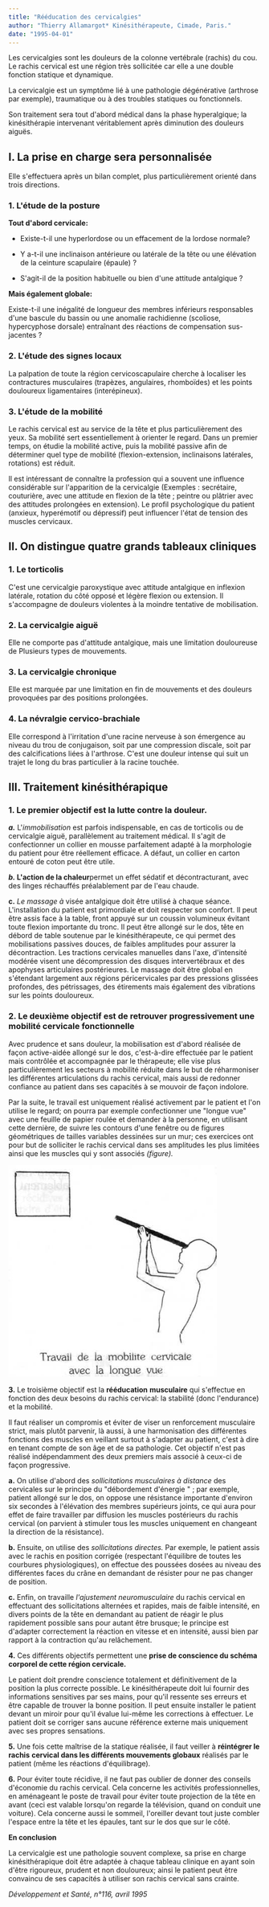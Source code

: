 ```yaml
---
title: "Rééducation des cervicalgies"
author: "Thierry Allamargot* Kinésithérapeute, Cimade, Paris."
date: "1995-04-01"
---
```


Les cervicalgies sont les douleurs de la colonne vertébrale (rachis) du cou. Le rachis cervical est une région très sollicitée car elle a une double fonction statique et dynamique.

La cervicalgie est un symptôme lié à une pathologie dégénérative (arthrose par exemple), traumatique ou à des troubles statiques ou fonctionnels.

Son traitement sera tout d'abord médical dans la phase hyperalgique; la kinésithérapie intervenant véritablement après diminution des douleurs aiguës.

## I. La prise en charge sera personnalisée

Elle s'effectuera après un bilan complet, plus particulièrement orienté dans trois directions.

### 1. L'étude de la posture

**Tout d'abord cervicale:**

- Existe-t-il une hyperlordose ou un effacement de la lordose normale?

- Y a-t-il une inclinaison antérieure ou latérale de la tête ou une élévation de la ceinture scapulaire (épaule) ?

- S'agit-il de la position habituelle ou bien d'une attitude antalgique ?

**Mais également globale:**

Existe-t-il une inégalité de longueur des membres inférieurs responsables d'une bascule du bassin ou une anomalie rachidienne (scoliose, hypercyphose dorsale) entraînant des réactions de compensation sus-jacentes ?

### 2. L'étude des signes locaux

La palpation de toute la région cervicoscapulaire cherche à localiser les contractures musculaires (trapèzes, angulaires, rhomboïdes) et les points douloureux ligamentaires (interépineux).

### 3. L'étude de la mobilité

Le rachis cervical est au service de la tête et plus particulièrement des yeux. Sa mobilité sert essentiellement à orienter le regard. Dans un premier temps, on étudie la mobilité active, puis la mobilité passive afin de déterminer quel type de mobilité (flexion-extension, inclinaisons latérales, rotations) est réduit.

Il est intéressant de connaître la profession qui a souvent une influence considérable sur l'apparition de la cervicalgie (Exemples : secrétaire, couturière, avec une attitude en flexion de la tête ; peintre ou plâtrier avec des attitudes prolongées en extension). Le profil psychologique du patient (anxieux, hyperémotif ou dépressif) peut influencer l'état de tension des muscles cervicaux.

## II. On distingue quatre grands tableaux cliniques

### 1. Le torticolis

C'est une cervicalgie paroxystique avec attitude antalgique en inflexion latérale, rotation du côté opposé et légère flexion ou extension. Il s'accompagne de douleurs violentes à la moindre tentative de mobilisation.

### 2. La cervicalgie aiguë

Elle ne comporte pas d'attitude antalgique, mais une limitation douloureuse de Plusieurs types de mouvements.

### 3. La cervicalgie chronique

Elle est marquée par une limitation en fin de mouvements et des douleurs provoquées par des positions prolongées.

### 4. La névralgie cervico-brachiale

Elle correspond à l'irritation d'une racine nerveuse à son émergence au niveau du trou de conjugaison, soit par une compression discale, soit par des calcifications liées à l'arthrose. C'est une douleur intense qui suit un trajet le long du bras particulier à la racine touchée.

## III. Traitement kinésithérapique

### 1. Le premier objectif est la lutte contre la douleur.

***a.*** L'*immobilisation* est parfois indispensable, en cas de torticolis ou de cervicalgie aiguë, parallèlement au traitement médical. Il s'agit de confectionner un collier en mousse parfaitement adapté à la morphologie du patient pour être réellement efficace. A défaut, un collier en carton entouré de coton peut être utile.

***b.* L'action de la chaleur**permet un effet sédatif et décontracturant, avec des linges réchauffés préalablement par de l'eau chaude.

**c.** *Le massage à* visée antalgique doit être utilisé à chaque séance. L'installation du patient est primordiale et doit respecter son confort. Il peut être assis face à la table, front appuyé sur un coussin volumineux évitant toute flexion importante du tronc. Il peut être allongé sur le dos, tête en débord de table soutenue par le kinésithérapeute, ce qui permet des mobilisations passives douces, de faibles amplitudes pour assurer la décontraction. Les tractions cervicales manuelles dans l'axe, d'intensité modérée visent une décompression des disques intervertébraux et des apophyses articulaires postérieures. Le massage doit être global en s'étendant largement aux régions péricervicales par des pressions glissées profondes, des pétrissages, des étirements mais également des vibrations sur les points douloureux.

### 2. Le deuxième objectif est de retrouver progressivement une mobilité cervicale fonctionnelle

Avec prudence et sans douleur, la mobilisation est d'abord réalisée de façon active-aidée allongé sur le dos, c'est-à-dire effectuée par le patient mais contrôlée et accompagnée par le thérapeute; elle vise plus particulièrement les secteurs à mobilité réduite dans le but de réharmoniser les différentes articulations du rachis cervical, mais aussi de redonner confiance au patient dans ses capacités à se mouvoir de façon indolore.

Par la suite, le travail est uniquement réalisé activement par le patient et l'on utilise le regard; on pourra par exemple confectionner une "longue vue" avec une feuille de papier roulée et demander à la personne, en utilisant cette dernière, de suivre les contours d'une fenêtre ou de figures géométriques de tailles variables dessinées sur un mur; ces exercices ont pour but de solliciter le rachis cervical dans ses amplitudes les plus limitées ainsi que les muscles qui y sont associés *(figure).*

![](i635-1.jpg)

**3.** Le troisième objectif est la **rééducation** **musculaire** qui s'effectue en fonction des deux besoins du rachis cervical: la stabilité (donc l'endurance) et la mobilité.

Il faut réaliser un compromis et éviter de viser un renforcement musculaire strict, mais plutôt parvenir, là aussi, à une harmonisation des différentes fonctions des muscles en veillant surtout à s'adapter au patient, c'est à dire en tenant compte de son âge et de sa pathologie. Cet objectif n'est pas réalisé indépendamment des deux premiers mais associé à ceux-ci de façon progressive.

**a.** On utilise d'abord des *sollicitations musculaires à distance* des cervicales sur le principe du "débordement d'énergie " ; par exemple, patient allongé sur le dos, on oppose une résistance importante d'environ six secondes à l'élévation des membres supérieurs joints, ce qui aura pour effet de faire travailler par diffusion les muscles postérieurs du rachis cervical (on parvient à stimuler tous les muscles uniquement en changeant la direction de la résistance).

**b.** Ensuite, on utilise des *sollicitations directes.* Par exemple, le patient assis avec le rachis en position corrigée (respectant l'équilibre de toutes les courbures physiologiques), on effectue des poussées dosées au niveau des différentes faces du crâne en demandant de résister pour ne pas changer de position.

**c.** Enfin, on travaille *l'ajustement neuromusculaire* du rachis cervical en effectuant des sollicitations alternées et rapides, mais de faible intensité, en divers points de la tête en demandant au patient de réagir le plus rapidement possible sans pour autant être brusque; le principe est d'adapter correctement la réaction en vitesse et en intensité, aussi bien par rapport à la contraction qu'au relâchement.

**4.** Ces différents objectifs permettent une **prise de conscience du schéma corporel de cette région cervicale.**

Le patient doit prendre conscience totalement et définitivement de la position la plus correcte possible. Le kinésithérapeute doit lui fournir des informations sensitives par ses mains, pour qu'il ressente ses erreurs et être capable de trouver la bonne position. Il peut ensuite installer le patient devant un miroir pour qu'il évalue lui-même les corrections à effectuer. Le patient doit se corriger sans aucune référence externe mais uniquement avec ses propres sensations.

**5.** Une fois cette maîtrise de la statique réalisée, il faut veiller à **réintégrer le rachis** **cervical dans les différents mouvements globaux** réalisés par le patient (même les réactions d'équilibrage).

**6.** Pour éviter toute récidive, il ne faut pas oublier de donner des conseils d'économie du rachis cervical. Cela concerne les activités professionnelles, en aménageant le poste de travail pour éviter toute projection de la tête en avant (ceci est valable lorsqu'on regarde la télévision, quand on conduit une voiture). Cela concerne aussi le sommeil, l'oreiller devant tout juste combler l'espace entre la tête et les épaules, tant sur le dos que sur le côté.

**En conclusion**

La cervicalgie est une pathologie souvent complexe, sa prise en charge kinésithérapique doit être adaptée à chaque tableau clinique en ayant soin d'être rigoureux, prudent et non douloureux; ainsi le patient peut être convaincu de ses capacités à utiliser son rachis cervical sans crainte.

*Développement et Santé, n°116, avril 1995*
